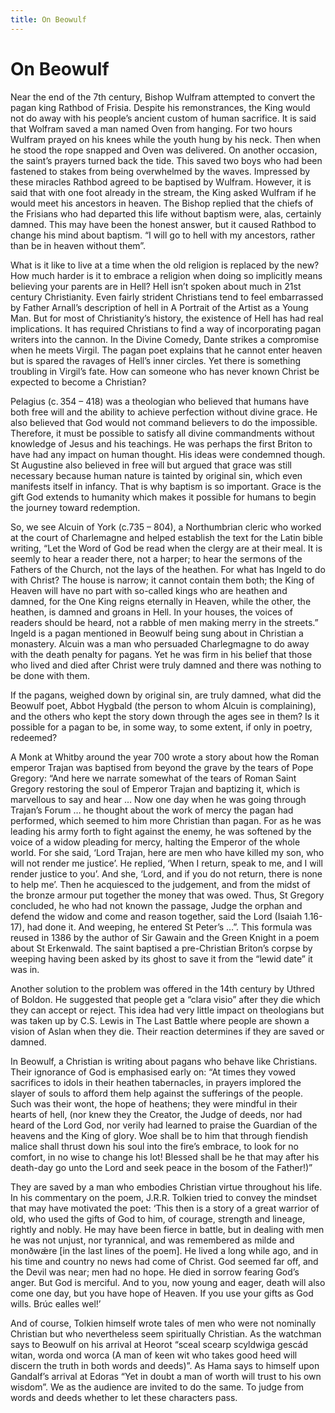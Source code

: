 ```yaml
---
title: On Beowulf
---
```


# On Beowulf

Near the end of the 7th century, Bishop Wulfram attempted to convert the pagan king Rathbod of Frisia. Despite his remonstrances, the King would not do away with his people’s ancient custom of human sacrifice. It is said that Wolfram saved a man named Oven from hanging. For two hours Wulfram prayed on his knees while the youth hung by his neck. Then when he stood the rope snapped and Oven was delivered. On another occasion, the saint’s prayers turned back the tide. This saved two boys who had been fastened to stakes from being overwhelmed by the waves. Impressed by these miracles Rathbod agreed to be baptised by Wulfram. However, it is said that with one foot already in the stream, the King asked Wulfram if he would meet his ancestors in heaven. The Bishop replied that the chiefs of the Frisians who had departed this life without baptism were, alas, certainly damned. This may have been the honest answer, but it caused Rathbod to change his mind about baptism. “I will go to hell with my ancestors, rather than be in heaven without them”.

What is it like to live at a time when the old religion is replaced by the new? How much harder is it to embrace a religion when doing so implicitly means believing your parents are in Hell? Hell isn’t spoken about much in 21st century Christianity. Even fairly strident Christians tend to feel embarrassed by Father Arnall’s description of hell in A Portrait of the Artist as a Young Man. But for most of Christianity’s history, the existence of Hell has had real implications. It has required Christians to find a way of incorporating pagan writers into the cannon. In the Divine Comedy, Dante strikes a compromise when he meets Virgil. The pagan poet explains that he cannot enter heaven but is spared the ravages of Hell’s inner circles. Yet there is something troubling in Virgil’s fate. How can someone who has never known Christ be expected to become a Christian?

Pelagius (c. 354 – 418) was a theologian who believed that humans have both free will and the ability to achieve perfection without divine grace. He also believed that God would not command believers to do the impossible. Therefore, it must be possible to satisfy all divine commandments without knowledge of Jesus and his teachings. He was perhaps the first Briton to have had any impact on human thought. His ideas were condemned though. St Augustine also believed in free will but argued that grace was still necessary because human nature is tainted by original sin, which even manifests itself in infancy. That is why baptism is so important. Grace is the gift God extends to humanity which makes it possible for humans to begin the journey toward redemption.

So, we see Alcuin of York (c.735 – 804), a Northumbrian cleric who worked at the court of Charlemagne and helped establish the text for the Latin bible writing, “Let the Word of God be read when the clergy are at their meal. It is seemly to hear a reader there, not a harper; to hear the sermons of the Fathers of the Church, not the lays of the heathen. For what has Ingeld to do with Christ? The house is narrow; it cannot contain them both; the King of Heaven will have no part with so-called kings who are heathen and damned, for the One King reigns eternally in Heaven, while the other, the heathen, is damned and groans in Hell. In your houses, the voices of readers should be heard, not a rabble of men making merry in the streets.” Ingeld is a pagan mentioned in Beowulf being sung about in Christian a monastery. Alcuin was a man who persuaded Charlegmagne to do away with the death penalty for pagans. Yet he was firm in his belief that those who lived and died after Christ were truly damned and there was nothing to be done with them.

If the pagans, weighed down by original sin, are truly damned, what did the Beowulf poet, Abbot Hygbald (the person to whom Alcuin is complaining), and the others who kept the story down through the ages see in them? Is it possible for a pagan to be, in some way, to some extent, if only in poetry, redeemed?

A Monk at Whitby around the year 700 wrote a story about how the Roman emperor Trajan was baptised from beyond the grave by the tears of Pope Gregory: “And here we narrate somewhat of the tears of Roman Saint Gregory restoring the soul of Emperor Trajan and baptizing it, which is marvellous to say and hear … Now one day when he was going through Trajan’s Forum … he thought about the work of mercy the pagan had performed, which seemed to him more Christian than pagan. For as he was leading his army forth to fight against the enemy, he was softened by the voice of a widow pleading for mercy, halting the Emperor of the whole world. For she said, ‘Lord Trajan, here are men who have killed my son, who will not render me justice’. He replied, ‘When I return, speak to me, and I will render justice to you’. And she, ‘Lord, and if you do not return, there is none to help me’. Then he acquiesced to the judgement, and from the midst of the bronze armour put together the money that was owed. Thus, St Gregory concluded, he who had not known the passage, Judge the orphan and defend the widow and come and reason together, said the Lord (Isaiah 1.16-17), had done it. And weeping, he entered St Peter’s …”. This formula was reused in 1386 by the author of Sir Gawain and the Green Knight in a poem about St Erkenwald. The saint baptised a pre-Christian Briton’s corpse by weeping having been asked by its ghost to save it from the “lewid date” it was in.

Another solution to the problem was offered in the 14th century by Uthred of Boldon. He suggested that people get a “clara visio” after they die which they can accept or reject. This idea had very little impact on theologians but was taken up by C.S. Lewis in The Last Battle where people are shown a vision of Aslan when they die. Their reaction determines if they are saved or damned.

In Beowulf, a Christian is writing about pagans who behave like Christians. Their ignorance of God is emphasised early on: “At times they vowed sacrifices to idols in their heathen tabernacles, in prayers implored the slayer of souls to afford them help against the sufferings of the people. Such was their wont, the hope of heathens; they were mindful in their hearts of hell, (nor knew they the Creator, the Judge of deeds, nor had heard of the Lord God, nor verily had learned to praise the Guardian of the heavens and the King of glory. Woe shall be to him that through fiendish malice shall thrust down his soul into the fire’s embrace, to look for no comfort, in no wise to change his lot! Blessed shall be he that may after his death-day go unto the Lord and seek peace in the bosom of the Father!)”

They are saved by a man who embodies Christian virtue throughout his life. In his commentary on the poem, J.R.R. Tolkien tried to convey the mindset that may have motivated the poet: ‘This then is a story of a great warrior of old, who used the gifts of God to him, of courage, strength and lineage, rightly and nobly. He may have been fierce in battle, but in dealing with men he was not unjust, nor tyrannical, and was remembered as milde and monðwǽre [in the last lines of the poem]. He lived a long while ago, and in his time and country no news had come of Christ. God seemed far off, and the Devil was near; men had no hope. He died in sorrow fearing God’s anger. But God is merciful. And to you, now young and eager, death will also come one day, but you have hope of Heaven. If you use your gifts as God wills. Brúc ealles wel!’

And of course, Tolkien himself wrote tales of men who were not nominally Christian but who nevertheless seem spiritually Christian. As the watchman says to Beowulf on his arrival at Heorot “sceal scearp scyldwiga gescád witan, worda ond worca (A man of keen wit who takes good heed will discern the truth in both words and deeds)”. As Hama says to himself upon Gandalf’s arrival at Edoras “Yet in doubt a man of worth will trust to his own wisdom”. We as the audience are invited to do the same. To judge from words and deeds whether to let these characters pass.

